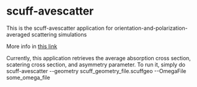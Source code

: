 # scuff-avescatter
This is the scuff-avescatter application for orientation-and-polarization-averaged scattering simulations

More info in [this link](https://arxiv.org/abs/2110.14799)

Currently, this application retrieves the average absorption cross section, scatering cross section, and asymmetry parameter.
To run it, simply do
scuff-avescatter --geometry scuff_geometry_file.scuffgeo --OmegaFile some_omega_file
